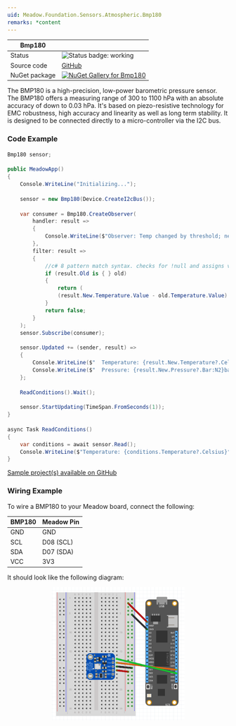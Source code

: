 ```yaml
---
uid: Meadow.Foundation.Sensors.Atmospheric.Bmp180
remarks: *content
---
```


| Bmp180 | |
|--------|--------|
| Status | <img src="https://img.shields.io/badge/Working-brightgreen" style="width: auto; height: -webkit-fill-available;" alt="Status badge: working" /> |
| Source code | [GitHub](https://github.com/WildernessLabs/Meadow.Foundation/tree/main/Source/Meadow.Foundation.Peripherals/Sensors.Atmospheric.Bmp180) |
| NuGet package | <a href="https://www.nuget.org/packages/Meadow.Foundation.Sensors.Atmospheric.Bmp180/" target="_blank"><img src="https://img.shields.io/nuget/v/Meadow.Foundation.Sensors.Atmospheric.Bmp180.svg?label=Meadow.Foundation.Sensors.Atmospheric.Bmp180" alt="NuGet Gallery for Bmp180" /></a> |

The BMP180 is a high-precision, low-power barometric pressure sensor. The BMP180 offers a measuring range of 300 to 1100 hPa with an absolute accuracy of down to 0.03 hPa. It's based on piezo-resistive technology for EMC robustness, high accuracy and linearity as well as long term stability. It is designed to be connected directly to a micro-controller via the I2C bus.

### Code Example

```csharp
Bmp180 sensor;

public MeadowApp()
{
    Console.WriteLine("Initializing...");

    sensor = new Bmp180(Device.CreateI2cBus());

    var consumer = Bmp180.CreateObserver(
        handler: result => 
        {
            Console.WriteLine($"Observer: Temp changed by threshold; new temp: {result.New.Temperature?.Celsius:N2}C, old: {result.Old?.Temperature?.Celsius:N2}C");
        },                
        filter: result => 
        {
            //c# 8 pattern match syntax. checks for !null and assigns var.
            if (result.Old is { } old) 
            { 
                return (
                (result.New.Temperature.Value - old.Temperature.Value).Abs().Celsius > 0.5); 
            }
            return false;
        }
    );
    sensor.Subscribe(consumer);

    sensor.Updated += (sender, result) => 
    {
        Console.WriteLine($"  Temperature: {result.New.Temperature?.Celsius:N2}C");
        Console.WriteLine($"  Pressure: {result.New.Pressure?.Bar:N2}bar");
    };
    
    ReadConditions().Wait();

    sensor.StartUpdating(TimeSpan.FromSeconds(1));
}

async Task ReadConditions()
{
    var conditions = await sensor.Read();
    Console.WriteLine($"Temperature: {conditions.Temperature?.Celsius}°C, Pressure: {conditions.Pressure?.Pascal}Pa");
}

```

[Sample project(s) available on GitHub](https://github.com/WildernessLabs/Meadow.Foundation/tree/main/Source/Meadow.Foundation.Peripherals/Sensors.Atmospheric.Bmp180/Samples/Bmp180_Sample)

### Wiring Example

To wire a BMP180 to your Meadow board, connect the following:

| BMP180 | Meadow Pin  |
|--------|-------------|
| GND    | GND         |
| SCL    | D08 (SCL)   |
| SDA    | D07 (SDA)   |
| VCC    | 3V3         |

It should look like the following diagram:

<img src="../../API_Assets/Meadow.Foundation.Sensors.Atmospheric.Bmp180/Bmp180_Fritzing.png" 
    style="width: 60%; display: block; margin-left: auto; margin-right: auto;" />




